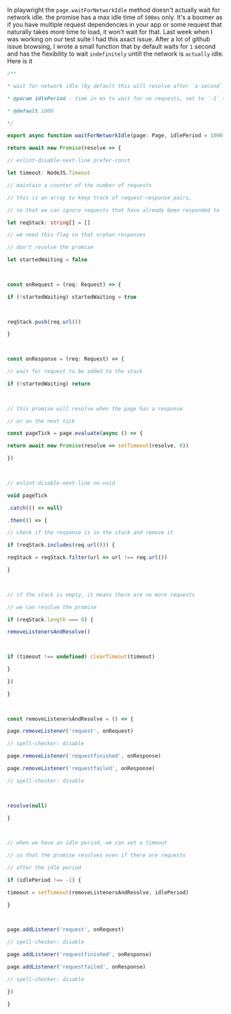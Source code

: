 In playwright the `page.waitForNetworkIdle` method doesn't actually wait for network idle. the promise has a max idle time of `500ms` only. It's a boomer as if you have multiple request dependencies in your app or some request that naturally takes more time to load, it won't wait for that. Last week when I was working on our test suite I had this axact issue. After a lot of github issue browsing, I wrote a small function that by default waits for `1` second and has the flexibility to wait `indefinitely` untill the network is `actually` idle. Here is it
```ts
/**

* wait for network idle (by default this will resolve after `a second` if there are no requests pending)

* @param idlePeriod - time in ms to wait for no requests, set to `-1` to wait indefinitely

* @default 1000

*/

export async function waitForNetworkIdle(page: Page, idlePeriod = 1000) {

return await new Promise(resolve => {

// eslint-disable-next-line prefer-const

let timeout: NodeJS.Timeout

// maintain a counter of the number of requests

// this is an array to keep track of request-response pairs,

// so that we can ignore requests that have already been responded to

let reqStack: string[] = []

// we need this flag so that orphan responses

// don't resolve the promise

let startedWaiting = false

  

const onRequest = (req: Request) => {

if (!startedWaiting) startedWaiting = true

  

reqStack.push(req.url())

}

  

const onResponse = (req: Request) => {

// wait for request to be added to the stack

if (!startedWaiting) return

  

// this promise will resolve when the page has a response

// or on the next tick

const pageTick = page.evaluate(async () => {

return await new Promise(resolve => setTimeout(resolve, 0))

})

  

// eslint-disable-next-line no-void

void pageTick

.catch(() => null)

.then(() => {

// check if the response is in the stack and remove it

if (reqStack.includes(req.url())) {

reqStack = reqStack.filter(url => url !== req.url())

}

  

// if the stack is empty, it means there are no more requests

// we can resolve the promise

if (reqStack.length === 0) {

removeListenersAndResolve()

  

if (timeout !== undefined) clearTimeout(timeout)

}

})

}

  

const removeListenersAndResolve = () => {

page.removeListener('request', onRequest)

// spell-checker: disable

page.removeListener('requestfinished', onResponse)

page.removeListener('requestfailed', onResponse)

// spell-checker: disable

  

resolve(null)

}

  

// when we have an idle period, we can set a timeout

// so that the promise resolves even if there are requests

// after the idle period

if (idlePeriod !== -1) {

timeout = setTimeout(removeListenersAndResolve, idlePeriod)

}

  

page.addListener('request', onRequest)

// spell-checker: disable

page.addListener('requestfinished', onResponse)

page.addListener('requestfailed', onResponse)

// spell-checker: disable

})

}
```